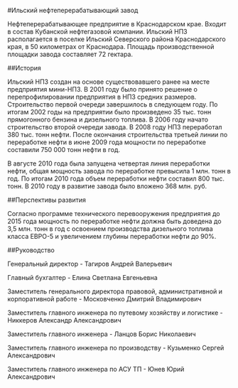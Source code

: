 #Ильский нефтеперерабатывающий завод

Нефтеперерабатывающее предприятие в Краснодарском крае. Входит в состав Кубанской нефтегазовой компании.
Ильский НПЗ располагается в поселке Ильский Северского района Краснодарского края, в 50 километрах от Краснодара. Площадь производственной площадки завода составляет 72 гектара.

##История

Ильский НПЗ создан на основе существовавшего ранее на месте предприятия мини-НПЗ. В 2001 году было принято решение о перепрофилировании предприятия в НПЗ средних размеров. Строительство первой очереди завершилось в следующем году. По итогам 2002 годы на предприятии было произведено 35 тыс. тонн прямогонного бензина и дизельного топлива. В 2006 году начато строительство второй очереди завода. В 2008 году НПЗ переработал 380 тыс. тонн нефти. После окончания строительства третьей линии по переработке нефти в июне 2009 года мощности по переработке составили 750 000 тонн нефти в год.

В августе 2010 года была запущена четвертая линия переработки нефти, общая мощность завода по переработке превысила 1 млн. тонн в год. По итогам 2010 года объем переработки нефти составил 800 тыс. тонн. В 2010 году в развитие завода было вложено 368 млн. руб.

##Перспективы развития

Согласно программе технического перевооружения предприятия до 2015 года мощность по переработке нефти должна быть доведена до 3,5 млн. тонн в год с освоением производства дизельного топлива класса ЕВРО-5 и увеличением глубины переработки нефти до 90%.

##Руководство

Генеральный директор - Тагиров Андрей Валерьевич

Главный бухгалтер - Елина Светлана Евгеньевна

Заместитель генерального директора правовой, административной и корпоративной работе - Московченко Дмитрий Владимирович

Заместитель главного инженера по путевому хозяйству и логистике - Никкеров Александр Александрович

Заместитель главного инженера - Ланцов Борис Николаевич

Заместитель главного инженера по производству - Кузьменко Сергей Александрович

Заместитель главного инженера по АСУ ТП - Юнев Юрий Александрович
